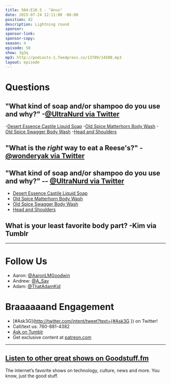 ```yaml
---
title: S04:E10.5 - "Anus"
date: 2015-07-24 12:11:00 -06:00
position: 82
description: Lightning round
sponsor: 
sponsor-link: 
sponsor-copy: 
season: 4
episode: 58
show: 3g3q
mp3: http://podcasts-1.feedpress.co/13789/14508.mp3
layout: episode
---
```


# Questions

## "What kind of soap and/or shampoo do you use and why?" -[@UltraNurd via Twitter](http://twitter.com/UltraNurd/status/620632892448837633)
-[Desert Essence Castile Liquid Soap](http://amzn.com/B00QIQO6KK)
-[Old Spice Matterhorn Body Wash](http://oldspice.com/en/content/matterhorn-body-wash)
-[Old Spice Swagger Body Wash](http://oldspice.com/en/content/swagger-body-wash)
-[Head and Shoulders](http://www.headandshoulders.com/)

## "What is the _right_ way to eat a Reese's?" -[@wonderyak via Twitter](http://twitter.com/wonderyak/status/618514223136555008)

## "What kind of soap and/or shampoo do you use and why?" -- [@UltraNurd via Twitter](http://twitter.com/UltraNurd/status/620632892448837633)
- [Desert Essence Castile Liquid Soap](http://amzn.com/B00QIQO6KK)
- [Old Spice Matterhorn Body Wash](http://oldspice.com/en/content/matterhorn-body-wash)
- [Old Spice Swagger Body Wash](http://oldspice.com/en/content/swagger-body-wash)
- [Head and Shoulders](http://www.headandshoulders.com/)

## What is your least favorite body part? -Kim via Tumblr

***

# Follow Us
* Aaron: [@AaronLMGoodwin](http://twitter.com/aaronlmgoodwin)
* Andrew: [@A_Sav](http://twitter.com/a_sav)
* Adam: [@ThatAdamKid](http://twitter.com/thatadamkid)

# Braaaaaand Engagement
* [#Ask3G](http://twitter.com/intent/tweet?text={#Ask3G }) on Twitter!
* Call/text us: 760-881-4382
* [Ask on Tumblr](http://3g3q.co/ask)
* Get exclusive content at [patreon.com](http://www.patreon.com/3g3q)

***

## [Listen to other great shows on Goodstuff.fm](http://goodstuff.fm/)
The internet’s favorite shows on technology, culture, news and more. You know, just the good stuff.
